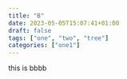 ```yaml
---
title: "B"
date: 2023-05-05T15:07:41+01:00
draft: false
tags: ["one", "two", "tree"]
categories: ["one1"]
---
```


this is bbbb
